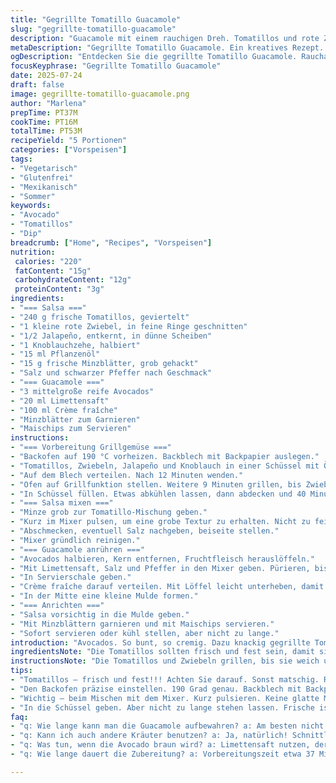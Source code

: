 ```yaml
---
title: "Gegrillte Tomatillo Guacamole"
slug: "gegrillte-tomatillo-guacamole"
description: "Guacamole mit einem rauchigen Dreh. Tomatillos und rote Zwiebeln werden im Ofen gegrillt. Cayenne wird ersetzt durch Jalapeño. Griechischer Joghurt ersetzt durch Crème fraîche. Statt Koriander gibt’s Minze für frische. Alles grob gehackt, nicht zu fein. Zubereitung dauert 55 Minuten. 5 Portionen. Glutenfrei, vegitarisch, ohne Nüsse, ohne Eier. Ideal als Dip für Tortilla-Chips. "
metaDescription: "Gegrillte Tomatillo Guacamole. Ein kreatives Rezept. Frisch, cremig, rauchig. Ideal als Dip für Chips oder zu Tacos. Einfach und schnell."
ogDescription: "Entdecken Sie die gegrillte Tomatillo Guacamole. Raucharoma und frische Minze. Perfekt für Sommerpartys. Ein Genuss als Dip oder zu Tacos."
focusKeyphrase: "Gegrillte Tomatillo Guacamole"
date: 2025-07-24
draft: false
image: gegrillte-tomatillo-guacamole.png
author: "Marlena"
prepTime: PT37M
cookTime: PT16M
totalTime: PT53M
recipeYield: "5 Portionen"
categories: ["Vorspeisen"]
tags:
- "Vegetarisch"
- "Glutenfrei"
- "Mexikanisch"
- "Sommer"
keywords:
- "Avocado"
- "Tomatillos"
- "Dip"
breadcrumb: ["Home", "Recipes", "Vorspeisen"]
nutrition: 
 calories: "220"
 fatContent: "15g"
 carbohydrateContent: "12g"
 proteinContent: "3g"
ingredients:
- "=== Salsa ==="
- "240 g frische Tomatillos, geviertelt"
- "1 kleine rote Zwiebel, in feine Ringe geschnitten"
- "1/2 Jalapeño, entkernt, in dünne Scheiben"
- "1 Knoblauchzehe, halbiert"
- "15 ml Pflanzenöl"
- "15 g frische Minzblätter, grob gehackt"
- "Salz und schwarzer Pfeffer nach Geschmack"
- "=== Guacamole ==="
- "3 mittelgroße reife Avocados"
- "20 ml Limettensaft"
- "100 ml Crème fraîche"
- "Minzblätter zum Garnieren"
- "Maischips zum Servieren"
instructions:
- "=== Vorbereitung Grillgemüse ==="
- "Backofen auf 190 °C vorheizen. Backblech mit Backpapier auslegen."
- "Tomatillos, Zwiebeln, Jalapeño und Knoblauch in einer Schüssel mit Öl vermengen. Salzen und pfeffern."
- "Auf dem Blech verteilen. Nach 12 Minuten wenden."
- "Ofen auf Grillfunktion stellen. Weitere 9 Minuten grillen, bis Zwiebeln weich sind und Tomatillos leicht geschwärzt."
- "In Schüssel füllen. Etwas abkühlen lassen, dann abdecken und 40 Minuten kalt stellen."
- "=== Salsa mixen ==="
- "Minze grob zur Tomatillo-Mischung geben."
- "Kurz im Mixer pulsen, um eine grobe Textur zu erhalten. Nicht zu fein, etwas Biss soll bleiben."
- "Abschmecken, eventuell Salz nachgeben, beiseite stellen."
- "Mixer gründlich reinigen."
- "=== Guacamole anrühren ==="
- "Avocados halbieren, Kern entfernen, Fruchtfleisch herauslöffeln."
- "Mit Limettensaft, Salz und Pfeffer in den Mixer geben. Pürieren, bis cremig. Abschmecken."
- "In Servierschale geben."
- "Crème fraîche darauf verteilen. Mit Löffel leicht unterheben, damit eine Marmortextur entsteht."
- "In der Mitte eine kleine Mulde formen."
- "=== Anrichten ==="
- "Salsa vorsichtig in die Mulde geben."
- "Mit Minzblättern garnieren und mit Maischips servieren."
- "Sofort servieren oder kühl stellen, aber nicht zu lange."
introduction: "Avocados. So bunt, so cremig. Dazu knackig gegrillte Tomatillos. Nicht scharf, sondern fruchtig rauchig. Das Jalapeño bringt das mildere Feuer in die Mischung – kein brennender Nachhall. Minze? Klingt ungewöhnlich, tut aber gut. Bringt Frische rein. Rote Zwiebeln mit ihrer Süße. Knoblauch für Biss. Crème fraîche ersetzt Joghurt – viel sahniger, leichter süßlich. Kein glattes Püree. Eher grob, damit die Dip-Textur bleibt. Lässt sich als Dip für Chips oder zu Tacos servieren. Schnell gemacht, keine Hexerei. Etwas abkühlen, dann in den Mund. Kombination aus kühlen Aromen und warmem Grillgeschmack. Sommeriges Essen, schnell auf dem Tisch. Weniger Zutaten, aber mehr Charakter. Ein kleiner Sprung weg vom Klassiker, aber im Kern nahe dran."
ingredientsNote: "Die Tomatillos sollten frisch und fest sein, damit sie beim Grillen nicht zu matschig werden. Rote Zwiebeln geben eine milde Süße, man kann alternativ Schalotten nehmen. Jalapeño statt Cayenne – milder, besser zum Grillaroma passend. Minzblätter statt Koriander für eine frische Note ohne typische Koriandernote, die nicht jeder mag. Crème fraîche statt griechischem Joghurt macht die Guacamole cremiger, etwas weniger säuerlich. Limettensaft bleibt zentral für Frische und Vermeidung von Bräunung. Salzen eher zurückhaltend, besser nachwürzen. Pflanzenöl ohne starken Eigengeschmack wird fürs Grillgemüse verwendet, z.B. Sonnenblumen- oder Rapsöl. Für krosse Beilage eignen sich Tortilla-Chips oder selbstgemachte Maischips. So bleibt das Gericht frei von Gluten, Nüssen und Eiern und passt gut auch für Vegetarier."
instructionsNote: "Die Tomatillos und Zwiebeln grillen, bis sie weich und leicht schwarz sind. Wichtig für das Raucharoma. Grillzeit nicht zu kurz, sonst fehlt das Aroma, nicht zu lang, damit es nicht verbrennt. Anschließend abkühlen lassen, sonst schmeckt die Salsa roh und nicht rund. Im Mixer nur kurz pulsieren, um grobe Konsistenz zu erhalten, keine vollständige Püreebildung. Guacamole muss cremig, aber nicht flüssig sein, also nicht zu lange mixen. Limettensaft verhindert Bräunung der Avocado. Crème fraîche nur vorsichtig eingerührt, um Marmorierung zu erhalten - optisch und geschmacklich reizvoll. Beim Servieren sofort mit der Salsa toppen, sonst vermischen sich die Aromen zu stark. Minzblätter zum Garnieren liefern Farbe und frisches Aroma, direkt vor dem Servieren auflegen. Dip passt ideal zu Maischips oder Gemüsesticks. Nicht lange stehen lassen, frische und Textur gehen sonst verloren."
tips:
- "Tomatillos – frisch und fest!!! Achten Sie darauf. Sonst matschig. Rote Zwiebeln – gute Wahl für Süße. Alternativ Schalotten, duften gut. Jalapeño? Mild, bringt das Feuer. Können auch wegbleiben. Minze ist vielleicht ungewohnt, aber erfrischend! Oder vielleicht Basilikum? Crème fraîche. Mehr samtig als Jogurt. Gute Konsistenz."
- "Den Backofen präzise einstellen. 190 Grad genau. Backblech mit Backpapier, nicht vergessen. Das Gemüse gleichmäßig verteilen. Verhindert das Anbrennen. Gemisch nicht zu lange grillen, sonst Rauch und bitter. Nach 12 Minuten wenden, mit Bedacht. Danach die Grillfunktion aktivieren. Zwiebeln werden weich. Tomatillos leicht geschwärzt, perfekt für Salsa!"
- "Wichtig – beim Mischen mit dem Mixer. Kurz pulsieren. Keine glatte Masse. Grob sollte es sein, damit der Biss bleibt. Wenn Sachen vermischen, vermeidet Aromen, die nicht zusammenpassen. Guacamole gut abschmecken. Limettensaft – sehr wichtig. Hält die Farbe, macht frisch!!! Aber Menge? Nach Geschmack."
- "In die Schüssel geben. Aber nicht zu lange stehen lassen. Frische ist wichtig. Salsa zum Schluss in die Mulde geben. Anrichten für den Wow-Faktor! Mit Minzblättern dekorieren. Besonders bei Gästen. Maischips? Achten Sie, dass sie knusprig sind. Selbstgemachte sind immer besser, mehr Geschmack. Passt auch zu Gemüsesticks."
faq:
- "q: Wie lange kann man die Guacamole aufbewahren? a: Am besten nicht lange. Am nächsten Tag? Geht, aber nicht mehr frisch. Kühl halten, Abdeckung wichtig."
- "q: Kann ich auch andere Kräuter benutzen? a: Ja, natürlich! Schnittlauch, Basilikum. Einfach ausprobieren, was gefällt. Minze gibt Sommerfrische, aber andere können auch gut sein."
- "q: Was tun, wenn die Avocado braun wird? a: Limettensaft nutzen, der hilft!!! Schützt die Frucht vor der Bräunung. Alternativen? Abdecken mit Folie, drückt fest an."
- "q: Wie lange dauert die Zubereitung? a: Vorbereitungszeit etwa 37 Minuten. Grillzeit 16 Minuten. Inhaltsstoffe gut vorbereiten. Keine Eile, Geschmack braucht Zeit."

---
```

